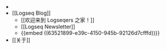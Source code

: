 -
- [[Logseq Blog]]
	- [[欢迎来到 Logseqers 之家！]]
	- [[Logseq Newsletter]]
	- {{embed ((63521899-e39c-4150-945b-92126d7cfffd))}}
- [[关于]]